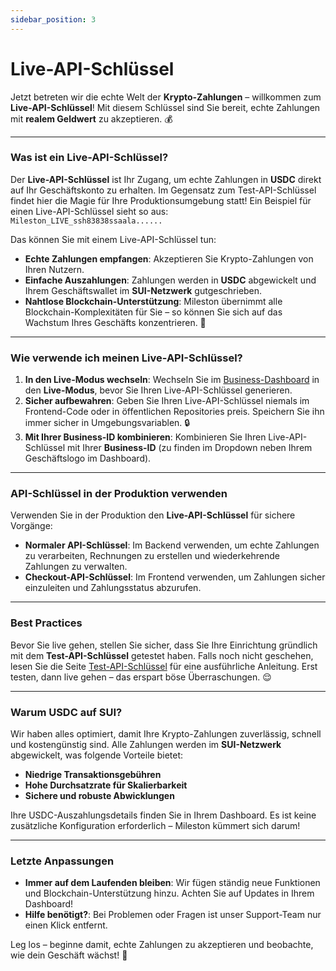 ```yaml
---
sidebar_position: 3
---
```


# Live-API-Schlüssel

Jetzt betreten wir die echte Welt der **Krypto-Zahlungen** – willkommen zum **Live-API-Schlüssel**! Mit diesem Schlüssel sind Sie bereit, echte Zahlungen mit **realem Geldwert** zu akzeptieren. 💰

---

### Was ist ein Live-API-Schlüssel?

Der **Live-API-Schlüssel** ist Ihr Zugang, um echte Zahlungen in **USDC** direkt auf Ihr Geschäftskonto zu erhalten. Im Gegensatz zum Test-API-Schlüssel findet hier die Magie für Ihre Produktionsumgebung statt! Ein Beispiel für einen Live-API-Schlüssel sieht so aus:  
`Mileston_LIVE_ssh83838ssaala......`

Das können Sie mit einem Live-API-Schlüssel tun:

- **Echte Zahlungen empfangen**: Akzeptieren Sie Krypto-Zahlungen von Ihren Nutzern.
- **Einfache Auszahlungen**: Zahlungen werden in **USDC** abgewickelt und Ihrem Geschäftswallet im **SUI-Netzwerk** gutgeschrieben.
- **Nahtlose Blockchain-Unterstützung**: Mileston übernimmt alle Blockchain-Komplexitäten für Sie – so können Sie sich auf das Wachstum Ihres Geschäfts konzentrieren. 🚀

---

### Wie verwende ich meinen Live-API-Schlüssel?

1. **In den Live-Modus wechseln**: Wechseln Sie im [Business-Dashboard](https://business.mileston.co) in den **Live-Modus**, bevor Sie Ihren Live-API-Schlüssel generieren.
2. **Sicher aufbewahren**: Geben Sie Ihren Live-API-Schlüssel niemals im Frontend-Code oder in öffentlichen Repositories preis. Speichern Sie ihn immer sicher in Umgebungsvariablen. 🔒
3. **Mit Ihrer Business-ID kombinieren**: Kombinieren Sie Ihren Live-API-Schlüssel mit Ihrer **Business-ID** (zu finden im Dropdown neben Ihrem Geschäftslogo im Dashboard).

---

### API-Schlüssel in der Produktion verwenden

Verwenden Sie in der Produktion den **Live-API-Schlüssel** für sichere Vorgänge:

- **Normaler API-Schlüssel**: Im Backend verwenden, um echte Zahlungen zu verarbeiten, Rechnungen zu erstellen und wiederkehrende Zahlungen zu verwalten.
- **Checkout-API-Schlüssel**: Im Frontend verwenden, um Zahlungen sicher einzuleiten und Zahlungsstatus abzurufen.

---

### Best Practices

Bevor Sie live gehen, stellen Sie sicher, dass Sie Ihre Einrichtung gründlich mit dem **Test-API-Schlüssel** getestet haben. Falls noch nicht geschehen, lesen Sie die Seite [Test-API-Schlüssel](./test-api-key.md) für eine ausführliche Anleitung. Erst testen, dann live gehen – das erspart böse Überraschungen. 😌

---

### Warum USDC auf SUI?

Wir haben alles optimiert, damit Ihre Krypto-Zahlungen zuverlässig, schnell und kostengünstig sind. Alle Zahlungen werden im **SUI-Netzwerk** abgewickelt, was folgende Vorteile bietet:

- **Niedrige Transaktionsgebühren**
- **Hohe Durchsatzrate für Skalierbarkeit**
- **Sichere und robuste Abwicklungen**

Ihre USDC-Auszahlungsdetails finden Sie in Ihrem Dashboard. Es ist keine zusätzliche Konfiguration erforderlich – Mileston kümmert sich darum!

---

### Letzte Anpassungen

- **Immer auf dem Laufenden bleiben**: Wir fügen ständig neue Funktionen und Blockchain-Unterstützung hinzu. Achten Sie auf Updates in Ihrem Dashboard!
- **Hilfe benötigt?**: Bei Problemen oder Fragen ist unser Support-Team nur einen Klick entfernt.

Leg los – beginne damit, echte Zahlungen zu akzeptieren und beobachte, wie dein Geschäft wächst! 🌟
